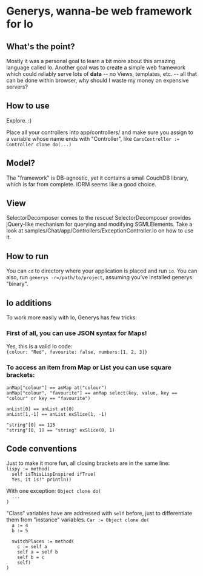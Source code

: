 Generys, wanna-be web framework for Io
======================================

What's the point?
-----------------
Mostly it was a personal goal to learn a bit more about this amazing language called Io. 
Another goal was to create a simple web framework which could
reliably serve lots of **data** -- no Views, templates, etc. -- all that can be done within browser,
why should I waste my money on expensive servers?

How to use
----------
Explore. :)

Place all your controllers into app/controllers/ and make sure you assign to
a variable whose name ends with "Controller", like `CarsController := Controller clone do(...)`

Model?
------
The "framework" is DB-agnostic, yet it contains a small CouchDB library, which is
far from complete. IORM seems like a good choice.

View
----
SelectorDecomposer comes to the rescue! SelectorDecomposer provides jQuery-like mechanism
for querying and modifying SGMLElements.
Take a look at samples/Chat/app/Controllers/ExceptionController.io on how to use it.

How to run
----------
You can `cd` to directory where your application is placed and run `io`.
You can also, run `generys -r=/path/to/project`, assuming you've installed generys "binary".

Io additions
------------
To work more easily with Io, Generys has few tricks:
### First of all, you can use JSON syntax for Maps!
Yes, this is a valid Io code:  
`{colour: "Red", favourite: false, numbers:[1, 2, 3]}`  

### To access an item from Map or List you can use square brackets:  
`anMap["colour"] == anMap at("colour")`  
`anMap["colour", "favourite"] == anMap select(key, value, key == "colour" or key == "favourite")`
  
`anList[0] == anList at(0)`  
`anList[1,-1] == anList exSlice(1, -1)`  
  
`"string"[0] == 115`  
`"string"[0, 1] == "string" exSlice(0, 1)`  

Code conventions
----------------
Just to make it more fun, all closing brackets are in the same line:  
`lispy := method(`  
`  self isThisLispInspired ifTrue(`  
`  Yes, it is!" println))`  
  
With one exception:
`Object clone do(`  
`  ...`  
`)`  

"Class" variables have are addressed with `self` before, just to differentiate them from "instance" variables.
`Car := Object clone do(`  
`  a := 4`  
`  b := 5`  
  
`  switchPlaces := method(`  
`    c := self a`  
`    self a = self b`  
`    self b = c`  
`    self)`  
`)`
